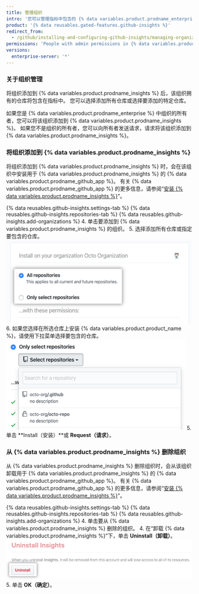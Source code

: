 ```yaml
---
title: 管理组织
intro: '您可以管理指标中包含的 {% data variables.product.prodname_enterprise %} 组织。'
product: '{% data reusables.gated-features.github-insights %}'
redirect_from:
  - /github/installing-and-configuring-github-insights/managing-organizations
permissions: 'People with admin permissions in {% data variables.product.prodname_insights %} can manage organizations.'
versions:
  enterprise-server: '*'
---
```


### 关于组织管理

将组织添加到 {% data variables.product.prodname_insights %} 后，该组织拥有的仓库将包含在指标中。 您可以选择添加所有仓库或选择要添加的特定仓库。

如果您是 {% data variables.product.prodname_enterprise %} 中组织的所有者，您可以将该组织添加到 {% data variables.product.prodname_insights %}。 如果您不是组织的所有者，您可以向所有者发送请求，请求将该组织添加到 {% data variables.product.prodname_insights %}。

### 将组织添加到 {% data variables.product.prodname_insights %}

将组织添加到 {% data variables.product.prodname_insights %} 时，会在该组织中安装用于 {% data variables.product.prodname_insights %} 的 {% data variables.product.prodname_github_app %}。 有关 {% data variables.product.prodname_github_app %} 的更多信息，请参阅“[安装 {% data variables.product.prodname_insights %}](/github/installing-and-configuring-github-insights/installing-github-insights)”。

{% data reusables.github-insights.settings-tab %}
{% data reusables.github-insights.repositories-tab %}
{% data reusables.github-insights.add-organizations %}
4. 单击要添加到 {% data variables.product.prodname_insights %} 的组织。
5. 选择添加所有仓库或指定要包含的仓库。 ![添加所有仓库或选择仓库的复选框](/assets/images/help/insights/all-or-select-repos.png)
6. 如果您选择在所选仓库上安装 {% data variables.product.product_name %}，请使用下拉菜单选择要包含的仓库。 ![选择仓库的下拉菜单](/assets/images/help/insights/select-repos.png)
5. 单击 **Install（安装）**或 **Request（请求）**。

### 从 {% data variables.product.prodname_insights %} 删除组织

从 {% data variables.product.prodname_insights %} 删除组织时，会从该组织卸载用于 {% data variables.product.prodname_insights %} 的 {% data variables.product.prodname_github_app %}。 有关 {% data variables.product.prodname_github_app %} 的更多信息，请参阅“[安装 {% data variables.product.prodname_insights %}](/github/installing-and-configuring-github-insights/installing-github-insights)”。

{% data reusables.github-insights.settings-tab %}
{% data reusables.github-insights.repositories-tab %}
{% data reusables.github-insights.add-organizations %}
4. 单击要从 {% data variables.product.prodname_insights %} 删除的组织。
4. 在“卸载 {% data variables.product.prodname_insights %}”下，单击 **Uninstall（卸载）**。 ![卸载按钮](/assets/images/help/insights/uninstall-button.png)
5. 单击 **OK（确定）**。

